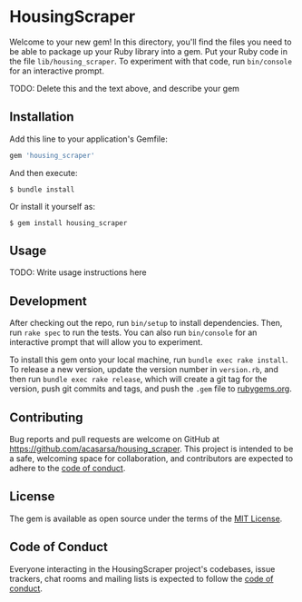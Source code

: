 # HousingScraper

Welcome to your new gem! In this directory, you'll find the files you need to be able to package up your Ruby library into a gem. Put your Ruby code in the file `lib/housing_scraper`. To experiment with that code, run `bin/console` for an interactive prompt.

TODO: Delete this and the text above, and describe your gem

## Installation

Add this line to your application's Gemfile:

```ruby
gem 'housing_scraper'
```

And then execute:

    $ bundle install

Or install it yourself as:

    $ gem install housing_scraper

## Usage

TODO: Write usage instructions here

## Development

After checking out the repo, run `bin/setup` to install dependencies. Then, run `rake spec` to run the tests. You can also run `bin/console` for an interactive prompt that will allow you to experiment.

To install this gem onto your local machine, run `bundle exec rake install`. To release a new version, update the version number in `version.rb`, and then run `bundle exec rake release`, which will create a git tag for the version, push git commits and tags, and push the `.gem` file to [rubygems.org](https://rubygems.org).

## Contributing

Bug reports and pull requests are welcome on GitHub at https://github.com/acasarsa/housing_scraper. This project is intended to be a safe, welcoming space for collaboration, and contributors are expected to adhere to the [code of conduct](https://github.com/acasarsa/housing_scraper/blob/master/CODE_OF_CONDUCT.md).


## License

The gem is available as open source under the terms of the [MIT License](https://opensource.org/licenses/MIT).

## Code of Conduct

Everyone interacting in the HousingScraper project's codebases, issue trackers, chat rooms and mailing lists is expected to follow the [code of conduct](https://github.com/acasarsa/housing_scraper/blob/master/CODE_OF_CONDUCT.md).
